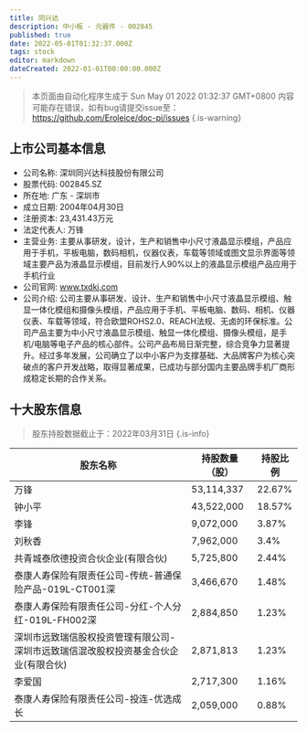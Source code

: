 ```yaml
---
title: 同兴达
description: 中小板 - 元器件 - 002845
published: true
date: 2022-05-01T01:32:37.000Z
tags: stock
editor: markdown
dateCreated: 2022-01-01T00:00:00.000Z
---
```


> 本页面由自动化程序生成于 Sun May 01 2022 01:32:37 GMT+0800
> 内容可能存在错误，如有bug请提交issue至：https://github.com/Eroleice/doc-pi/issues
{.is-warning}

## 上市公司基本信息
- 公司名称: 深圳同兴达科技股份有限公司
- 股票代码: 002845.SZ
- 所在地: 广东 - 深圳市
- 成立日期: 2004年04月30日
- 注册资本: 23,431.43万元
- 法定代表人: 万锋
- 主营业务: 主要从事研发，设计，生产和销售中小尺寸液晶显示模组，产品应用于手机，平板电脑，数码相机，仪器仪表，车载等领域或图文显示界面等领域主要产品为液晶显示模组，目前发行人90%以上的液晶显示模组产品应用于手机行业
- 公司官网: www.txdkj.com
- 公司介绍: 公司主要从事研发、设计、生产和销售中小尺寸液晶显示模组、触显一体化模组和摄像头模组，产品应用于手机、平板电脑、数码、相机、仪器仪表、车载等领域，符合欧盟ROHS2.0、REACH法规、无卤的环保标准。公司产品主要为中小尺寸液晶显示模组、触显一体化模组、摄像头模组，是手机/电脑等电子产品的核心部件。公司产品布局日渐完整，综合竞争力显著提升。经过多年发展，公司确立了以中小客户为支撑基础、大品牌客户为核心突破点的客户开发战略，取得显著成果，已成功与部分国内主要品牌手机厂商形成稳定长期的合作关系。


## 十大股东信息
> 股东持股数据截止于：2022年03月31日
{.is-info}

| 股东名称 | 持股数量（股） | 持股比例 |
| --- | --- | --- |
| 万锋 | 53,114,337 | 22.67% |
| 钟小平 | 43,522,000 | 18.57% |
| 李锋 | 9,072,000 | 3.87% |
| 刘秋香 | 7,962,000 | 3.4% |
| 共青城泰欣德投资合伙企业(有限合伙) | 5,725,800 | 2.44% |
| 泰康人寿保险有限责任公司-传统-普通保险产品-019L-CT001深 | 3,466,670 | 1.48% |
| 泰康人寿保险有限责任公司-分红-个人分红-019L-FH002深 | 2,884,850 | 1.23% |
| 深圳市远致瑞信股权投资管理有限公司-深圳市远致瑞信混改股权投资基金合伙企业(有限合伙) | 2,871,813 | 1.23% |
| 李爱国 | 2,717,300 | 1.16% |
| 泰康人寿保险有限责任公司-投连-优选成长 | 2,059,000 | 0.88% |




